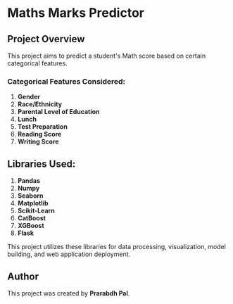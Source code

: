 # Maths Marks Predictor

## Project Overview
This project aims to predict a student's Math score based on certain categorical features.

### Categorical Features Considered:
1. **Gender**
2. **Race/Ethnicity**
3. **Parental Level of Education**
4. **Lunch**
5. **Test Preparation**
6. **Reading Score**
7. **Writing Score**

## Libraries Used:
1. **Pandas**
2. **Numpy**
3. **Seaborn**
4. **Matplotlib**
5. **Scikit-Learn**
6. **CatBoost**
7. **XGBoost**
8. **Flask**

This project utilizes these libraries for data processing, visualization, model building, and web application deployment.

## Author
This project was created by **Prarabdh Pal**.